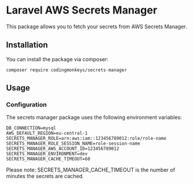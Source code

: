 # Laravel AWS Secrets Manager

This package allows you to fetch your secrets from AWS Secrets Manager.


## Installation

You can install the package via composer:
```
composer require codingmonkeys/secrets-manager
```

## Usage

### Configuration

The secrets manager package uses the following environment variables:

```
DB_CONNECTION=mysql
AWS_DEFAULT_REGION=eu-central-1
SECRETS_MANAGER_ROLE=arn:aws:iam::123456789012:role/role-name
SECRETS_MANAGER_ROLE_SESSION_NAME=role-session-name
SECRETS_MANAGER_AWS_ACCOUNT_ID=123456789012
SECRETS_MANAGER_ENVIRONMENT=dev
SECRETS_MANAGER_CACHE_TIMEOUT=60
```

Please note: SECRETS_MANAGER_CACHE_TIMEOUT is the number of minutes the secrets are cached.
